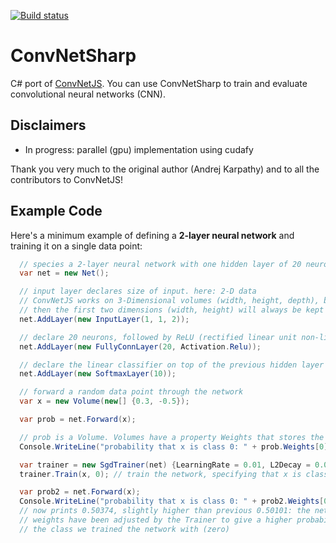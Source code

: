 [![Build status](https://ci.appveyor.com/api/projects/status/lcqjebortqnn1wkg?svg=true)](https://ci.appveyor.com/project/cbovar/convnetsharp)

# ConvNetSharp
C# port of [ConvNetJS](https://github.com/karpathy/convnetjs). You can use ConvNetSharp to train and evaluate convolutional neural networks (CNN).

## Disclaimers
- In progress: parallel (gpu) implementation using cudafy

Thank you very much to the original author (Andrej Karpathy) and to all the contributors to ConvNetJS!

## Example Code

Here's a minimum example of defining a **2-layer neural network** and training
it on a single data point:
```c#
  // species a 2-layer neural network with one hidden layer of 20 neurons
  var net = new Net();

  // input layer declares size of input. here: 2-D data
  // ConvNetJS works on 3-Dimensional volumes (width, height, depth), but if you're not dealing with images
  // then the first two dimensions (width, height) will always be kept at size 1
  net.AddLayer(new InputLayer(1, 1, 2));

  // declare 20 neurons, followed by ReLU (rectified linear unit non-linearity)
  net.AddLayer(new FullyConnLayer(20, Activation.Relu));

  // declare the linear classifier on top of the previous hidden layer
  net.AddLayer(new SoftmaxLayer(10));

  // forward a random data point through the network
  var x = new Volume(new[] {0.3, -0.5});

  var prob = net.Forward(x);

  // prob is a Volume. Volumes have a property Weights that stores the raw data, and WeightGradients that stores gradients
  Console.WriteLine("probability that x is class 0: " + prob.Weights[0]); // prints e.g. 0.50101

  var trainer = new SgdTrainer(net) {LearningRate = 0.01, L2Decay = 0.001};
  trainer.Train(x, 0); // train the network, specifying that x is class zero

  var prob2 = net.Forward(x);
  Console.WriteLine("probability that x is class 0: " + prob2.Weights[0]);
  // now prints 0.50374, slightly higher than previous 0.50101: the networks
  // weights have been adjusted by the Trainer to give a higher probability to
  // the class we trained the network with (zero)
```

